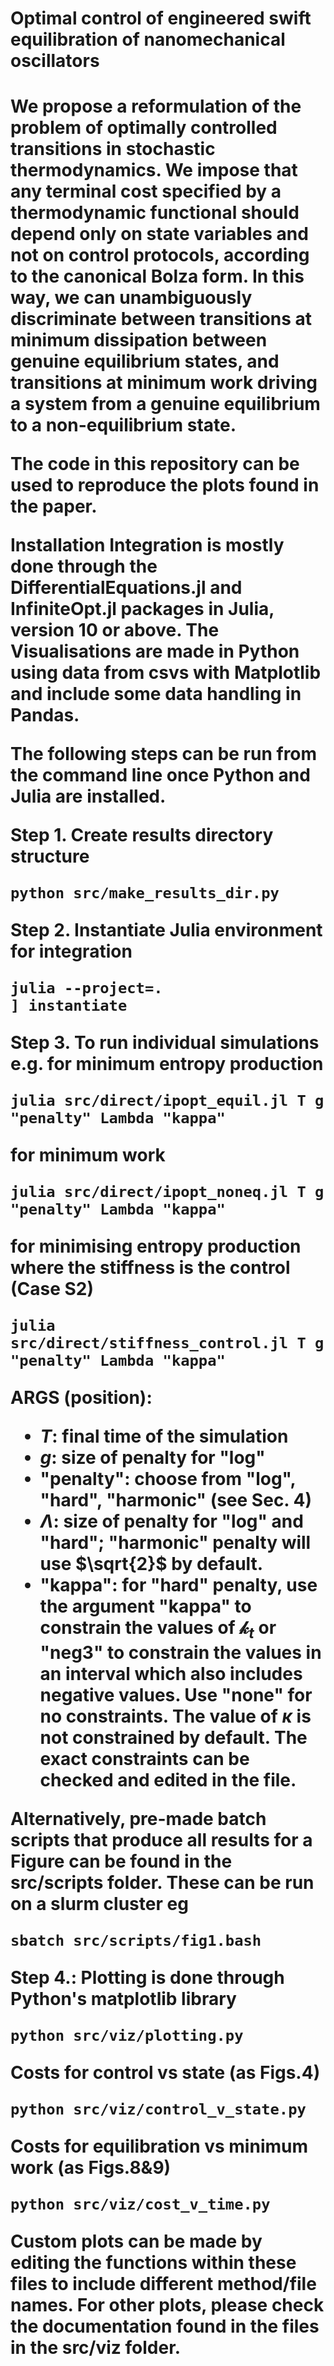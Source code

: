 <h1>Optimal control of engineered swift equilibration of
nanomechanical oscillators<h1>

We propose a reformulation of the problem of optimally controlled transitions in
stochastic thermodynamics. We impose that any terminal cost specified by a thermodynamic
functional should depend only on state variables and not on control protocols, according to the
canonical Bolza form. In this way, we can unambiguously discriminate between transitions at
minimum dissipation between genuine equilibrium states, and transitions at minimum work driving
a system from a genuine equilibrium to a non-equilibrium state.

The code in this repository can be used to reproduce the plots found in the paper.

**Installation**
Integration is mostly done through the DifferentialEquations.jl and InfiniteOpt.jl packages in Julia, version 10 or above. The  Visualisations are made in Python using data from csvs with Matplotlib and include some data handling in Pandas. 

The following steps can be run from the command line once Python and Julia are installed. 

**Step 1.** Create results directory structure 
```
python src/make_results_dir.py
```
**Step 2.** Instantiate Julia environment for integration
```
julia --project=.
] instantiate
```
**Step 3.** To run individual simulations 
e.g. for minimum entropy production
```
julia src/direct/ipopt_equil.jl T g "penalty" Lambda "kappa"
```
for minimum work
```
julia src/direct/ipopt_noneq.jl T g "penalty" Lambda "kappa"
```
for minimising entropy production where the stiffness is the control (Case S2)
```
julia src/direct/stiffness_control.jl T g "penalty" Lambda "kappa"
```
ARGS (position):
- $T$: final time of the simulation
- $g$: size of penalty for "log"
- "penalty": choose from "log", "hard", "harmonic" (see Sec. 4)
- $\Lambda$: size of penalty for "log" and "hard"; "harmonic" penalty will use $\sqrt{2}$ by default.
- "kappa": for "hard" penalty, use the argument "kappa" to constrain the values of $\mathscr{k}_t$ or "neg3" to constrain the values in an interval which also includes negative values. Use "none" for no constraints. The value of $\kappa$ is not constrained by default. The exact constraints can be checked and edited in the file.

Alternatively, pre-made batch scripts that produce all results for a Figure can be found in the src/scripts folder. These can be run on a slurm cluster eg 
```
sbatch src/scripts/fig1.bash
```

**Step 4.**: Plotting is done through Python's matplotlib library
```
python src/viz/plotting.py
```
Costs for control vs state (as Figs.4) 
```
python src/viz/control_v_state.py
```
Costs for equilibration vs minimum work (as Figs.8&9) 
```
python src/viz/cost_v_time.py
```
Custom plots can be made by editing the functions within these files to include different method/file names. 
For other plots, please check the documentation found in the files in the src/viz folder.

